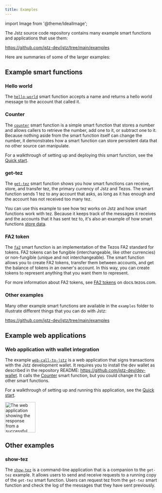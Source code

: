 ```yaml
---
title: Examples
---
```


import Image from '@theme/IdealImage';

The Jstz source code repository contains many example smart functions and applications that use them:

https://github.com/jstz-dev/jstz/tree/main/examples

Here are summaries of some of the larger examples:

## Example smart functions

### Hello world

The [`hello-world`](https://github.com/jstz-dev/jstz/blob/main/examples/hello-world/index.ts) smart function accepts a name and returns a hello world message to the account that called it.

### Counter

The [`counter`](https://github.com/jstz-dev/jstz/tree/main/examples/counter) smart function is a simple smart function that stores a number and allows callers to retrieve the number, add one to it, or subtract one to it.
Because nothing aside from the smart function itself can change the number, it demonstrates how a smart function can store persistent data that no other source can manipulate.

For a walkthrough of setting up and deploying this smart function, see the [Quick start](/quick_start).

### get-tez

The [`get-tez`](https://github.com/jstz-dev/jstz/tree/main/examples/get-tez) smart function shows you how smart functions can receive, store, and transfer tez, the primary currency of Jstz and Tezos.
The smart function sends 1 tez to any account that asks, as long as it has enough and the account has not received too many tez.

You can use this example to see how tez works on Jstz and how smart functions work with tez.
Because it keeps track of the messages it receives and the accounts that it has sent tez to, it's also an example of how smart functions [store data](/functions/data_storage).

### FA2 token

The [`fa2`](https://github.com/jstz-dev/jstz/tree/main/examples/fa2) smart function is an implementation of the Tezos FA2 standard for tokens.
FA2 tokens can be fungible (interchangeable, like other currencies) or non-fungible (unique and not interchangeable).
The smart function allows you to create FA2 tokens, transfer them between accounts, and get the balance of tokens in an owner's account.
In this way, you can create tokens to represent anything that you want them to represent.

For more information about FA2 tokens, see [FA2 tokens](https://docs.tezos.com/architecture/tokens/FA2) on docs.tezos.com.

### Other examples

Many other example smart functions are available in the `examples` folder to illustrate different things that you can do with Jstz:

https://github.com/jstz-dev/jstz/tree/main/examples

## Example web applications

### Web application with wallet integration

The example [`web-call-to-jstz`](https://github.com/jstz-dev/dev-wallet/tree/main/examples/web-call-to-jstz) is a web application that signs transactions with the Jstz development wallet.
It requires you to install the dev wallet as described in the repository README: https://github.com/jstz-dev/dev-wallet.
It calls the [Counter](#counter) smart function, but you could change it to call other smart functions.

For a walkthrough of setting up and running this application, see the [Quick start](/quick_start).

<div style={{maxWidth:400}}>
<Image img={require('./static/img/quick_start_web_app.png')} alt="The web application showing the response from a successful call to the sample smart function" width="100"/>
</div>

## Other examples

### show-tez

The [`show-tez`](https://github.com/jstz-dev/jstz/tree/main/examples/show-tez) is a command-line application that is a companion to the `get-tez` example.
It allows users to send and receive requests to a running copy of the `get-tez` smart function.
Users can request tez from the `get-tez` smart function and check the log of the messages that they have sent previously.
